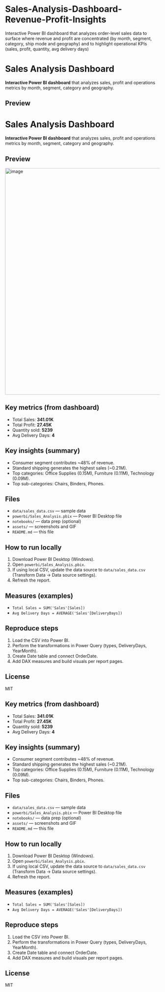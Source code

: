 # Sales-Analysis-Dashboard-Revenue-Profit-Insights
Interactive Power BI dashboard that analyzes order-level sales data to surface where revenue and profit are concentrated (by month, segment, category, ship mode and geography) and to highlight operational KPIs (sales, profit, quantity, avg delivery days)
# Sales Analysis Dashboard

**Interactive Power BI dashboard** that analyzes sales, profit and operations metrics by month, segment, category and geography.

## Preview
# Sales Analysis Dashboard

**Interactive Power BI dashboard** that analyzes sales, profit and operations metrics by month, segment, category and geography.

## Preview
<img width="1310" height="735" alt="image" src="https://github.com/user-attachments/assets/2160b021-3895-44ac-add7-4be9f5a06a27" />


## Key metrics (from dashboard)
- Total Sales: **341.01K**
- Total Profit: **27.45K**
- Quantity sold: **5239**
- Avg Delivery Days: **4**

## Key insights (summary)
- Consumer segment contributes ~48% of revenue.
- Standard shipping generates the highest sales (~0.21M).
- Top categories: Office Supplies (0.15M), Furniture (0.11M), Technology (0.09M).
- Top sub-categories: Chairs, Binders, Phones.

## Files
- `data/sales_data.csv` — sample data
- `powerbi/Sales_Analysis.pbix` — Power BI Desktop file
- `notebooks/` — data prep (optional)
- `assets/` — screenshots and GIF
- `README.md` — this file

## How to run locally
1. Download Power BI Desktop (Windows).
2. Open `powerbi/Sales_Analysis.pbix`.
3. If using local CSV, update the data source to `data/sales_data.csv` (Transform Data → Data source settings).
4. Refresh the report.

## Measures (examples)
- `Total Sales = SUM('Sales'[Sales])`
- `Avg Delivery Days = AVERAGE('Sales'[DeliveryDays])`

## Reproduce steps
1. Load the CSV into Power BI.
2. Perform the transformations in Power Query (types, DeliveryDays, YearMonth).
3. Create Date table and connect OrderDate.
4. Add DAX measures and build visuals per report pages.

## License
MIT


## Key metrics (from dashboard)
- Total Sales: **341.01K**
- Total Profit: **27.45K**
- Quantity sold: **5239**
- Avg Delivery Days: **4**

## Key insights (summary)
- Consumer segment contributes ~48% of revenue.
- Standard shipping generates the highest sales (~0.21M).
- Top categories: Office Supplies (0.15M), Furniture (0.11M), Technology (0.09M).
- Top sub-categories: Chairs, Binders, Phones.

## Files
- `data/sales_data.csv` — sample data
- `powerbi/Sales_Analysis.pbix` — Power BI Desktop file
- `notebooks/` — data prep (optional)
- `assets/` — screenshots and GIF
- `README.md` — this file

## How to run locally
1. Download Power BI Desktop (Windows).
2. Open `powerbi/Sales_Analysis.pbix`.
3. If using local CSV, update the data source to `data/sales_data.csv` (Transform Data → Data source settings).
4. Refresh the report.

## Measures (examples)
- `Total Sales = SUM('Sales'[Sales])`
- `Avg Delivery Days = AVERAGE('Sales'[DeliveryDays])`

## Reproduce steps
1. Load the CSV into Power BI.
2. Perform the transformations in Power Query (types, DeliveryDays, YearMonth).
3. Create Date table and connect OrderDate.
4. Add DAX measures and build visuals per report pages.

## License
MIT
